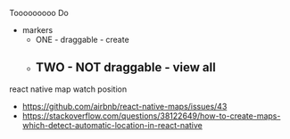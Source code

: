 Tooooooooo Do
- markers
  - ONE - draggable - create
  - TWO - NOT draggable - view all
      - 


react native map watch position
- https://github.com/airbnb/react-native-maps/issues/43
- https://stackoverflow.com/questions/38122649/how-to-create-maps-which-detect-automatic-location-in-react-native
